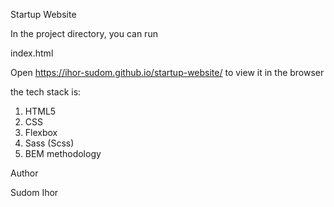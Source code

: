 
Startup Website

In the project directory, you can run 

index.html

Open https://ihor-sudom.github.io/startup-website/ to view it in the browser

the tech stack is:
1. HTML5
2. CSS
3. Flexbox
4. Sass (Scss)
5. BEM methodology

Author

Sudom Ihor

